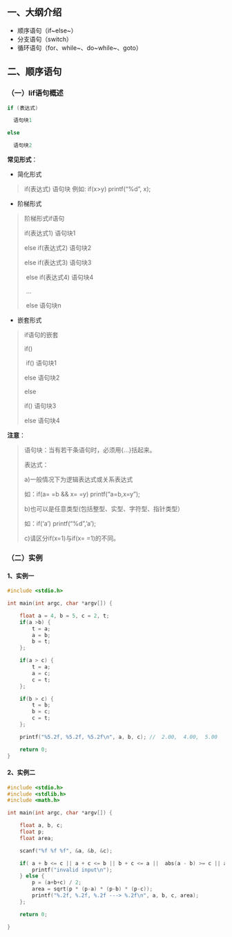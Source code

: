 ## 一、大纲介绍

- 顺序语句（if~else~）
- 分支语句（switch）
- 循环语句（for、while~、do~while~、goto）

## 二、顺序语句

### （一）lif语句概述

```c
if (表达式) 

  语句块1                               

else

  语句块2
```

**常见形式**：

- 简化形式

> if(表达式) 语句块     例如:  if(x>y) printf(“%d”, x);

- 阶梯形式

>阶梯形式if语句
>
>if(表达式1) 语句块1
>
>  else if(表达式2) 语句块2
>
>  else if(表达式3) 语句块3
>
>​        else if(表达式4) 语句块4
>
>​                                  ...
>
>​                                 else 语句块n

- 嵌套形式

>if语句的嵌套
>
>if()
>
>​    if()    语句块1
>
>   else      语句块2
>
>else  
>
>   if()    语句块3
>
>   else     语句块4

**注意**：

>语句块：当有若干条语句时，必须用{…}括起来。
>
>表达式： 
>
>a)一般情况下为逻辑表达式或关系表达式
>
>如：if(a= =b && x= =y)  printf(“a=b,x=y”);
>
>b)也可以是任意类型(包括整型、实型、字符型、指针类型）
>
>如：if(‘a’) printf(“%d”,’a’);
>
>c)请区分if(x=1)与if(x= =1)的不同。

### （二）实例

#### 1、实例一

```c
#include <stdio.h>

int main(int argc, char *argv[]) {

    float a = 4, b = 5, c = 2, t;
    if(a >b) {
        t = a;
        a = b;
        b = t;
    };

    if(a > c) {
        t = a;
        a = c;
        c = t;
    };

    if(b > c) {
        t = b;
        b = c;
        c = t;
    };

    printf("%5.2f, %5.2f, %5.2f\n", a, b, c); //  2.00,  4.00,  5.00

    return 0;
}
```

#### 2、实例二

```c
#include <stdio.h>
#include <stdlib.h>
#include <math.h>

int main(int argc, char *argv[]) {

    float a, b, c;
    float p;
    float area;

    scanf("%f %f %f", &a, &b, &c);

    if( a + b <= c || a + c <= b || b + c <= a ||  abs(a - b) >= c || abs(a - c) >= b || abs(b - c) >= a) {
        printf("invalid input\n");
    } else {
        p = (a+b+c) / 2;
        area = sqrt(p * (p-a) * (p-b) * (p-c));
        printf("%.2f, %.2f, %.2f ---> %.2f\n", a, b, c, area);
    };

    return 0;

}
```

